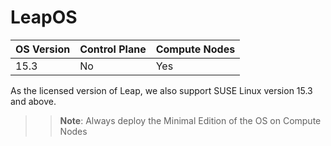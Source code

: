 # LeapOS 
| OS Version     	| Control Plane 	| Compute Nodes 	|
|----------------	|--------------------	|---------------	|
| 15.3             	| No                 	| Yes           	|

As the licensed version of Leap, we also support SUSE Linux version 15.3 and above.

>> **Note**: Always deploy the Minimal Edition of the OS on Compute Nodes